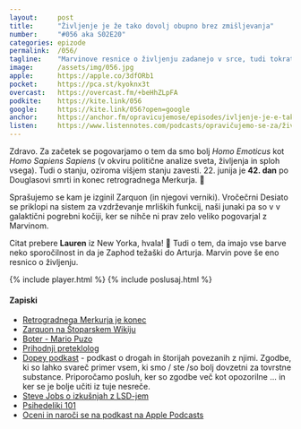 ```yaml
---
layout: 	post
title:  	"Življenje je že tako dovolj obupno brez zmišljevanja"
number: 	"#056 aka S02E20"
categories:	epizode
permalink:	/056/
tagline: 	"Marvinove resnice o življenju zadanejo v srce, tudi tokrat. Tudi o višjih stanjih zavest in o naših junakih v galaktični pogrebni kočiji. Citat prebere Lauren iz New Yorka."
image:		/assets/img/056.jpg
apple:		https://apple.co/3dfORb1
pocket:		https://pca.st/kyoknx3t
overcast:	https://overcast.fm/+beHhZLpFA
podkite:	https://kite.link/056
google:		https://kite.link/056?open=google
anchor:		https://anchor.fm/opravicujemose/episodes/ivljenje-je-e-tako-dovolj-obupno-brez-zmiljevanja-e134r8j
listen:		https://www.listennotes.com/podcasts/opravičujemo-se-za/življenje-je-že-tako-dovolj-gAzp2DMlEba/embed/
---
```


Zdravo. Za začetek se pogovarjamo o tem da smo bolj _Homo Emoticus_ kot _Homo Sapiens Sapiens_ (v okviru politične analize sveta, življenja in sploh vsega). Tudi o stanju, oziroma višjem stanju zavesti. 22. junija je **42. dan** po Douglasovi smrti in konec retrogradnega Merkurja. 🎉

Sprašujemo se kam je izginil Zarquon (in njegovi verniki). Vročečrni Desiato se priklopi na sistem za vzdrževanje mrliških funkcij, naši junaki pa so v v galaktični pogrebni kočiji, ker se nihče ni prav zelo veliko pogovarjal z Marvinom.

Citat prebere **Lauren** iz New Yorka, hvala! 🙏 Tudi o tem, da imajo vse barve neko sporočilnost in da je Zaphod težaški do Arturja. Marvin pove še eno resnico o življenju.

{% include player.html %}
{% include poslusaj.html %}

#### Zapiski

- [Retrogradnega Merkurja je konec](https://sensa.metropolitan.si/osebna-rast/retrogradni-merkur-lahko-izkoristimo-v-svoje-dobro/)
- [Zarquon na Štoparskem Wikiju](https://hitchhikers.fandom.com/wiki/Zarquon)
- [Boter - Mario Puzo](https://www.goodreads.com/book/show/21855786-boter)
- [Prihodnji preteklolog](https://twitter.com/becoolstayhot)
- [Dopey podkast](http://dopeypodcast.podbean.com/) - podkast o drogah in štorijah povezanih z njimi. Zgodbe, ki so lahko svareč primer vsem, ki smo / ste /so bolj dovzetni za tovrstne substance. Priporočamo posluh, ker so zgodbe več kot opozorilne ... in ker se je bolje učiti iz tuje nesreče.
- [Steve Jobs o izkušnjah z LSD-jem](https://www.businessinsider.com.au/steve-jobs-lsd-meditation-zen-quest-2015-1	)
- [Psihedeliki 101](https://www.bosshunting.com.au/entertainment/movies/psychedelics-opening-pandoras-box/)
- [Oceni in naroči se na podkast na Apple Podcasts](https://apple.co/38zBEWW)